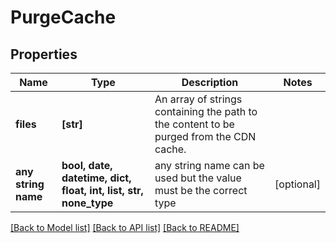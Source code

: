 # PurgeCache


## Properties
Name | Type | Description | Notes
------------ | ------------- | ------------- | -------------
**files** | **[str]** | An array of strings containing the path to the content to be purged from the CDN cache. | 
**any string name** | **bool, date, datetime, dict, float, int, list, str, none_type** | any string name can be used but the value must be the correct type | [optional]

[[Back to Model list]](../README.md#documentation-for-models) [[Back to API list]](../README.md#documentation-for-api-endpoints) [[Back to README]](../README.md)


